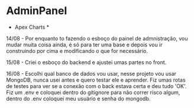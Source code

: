 # AdminPanel

* Apex Charts *

14/08 - Por enquanto to fazendo o esboço do painel de admnistração, vou mudar muita coisa ainda, é só para ter uma base e depois vou ir construindo por cima e modificando o que for necessário.

15/08 - Criei o esboço do backend e ajustei umas partes no front.

16/08 - Escolhi qual banco de dados vou usar, nesse projeto vou usar MongoDB, nunca usei antes e quero testar ele e aprender. Fiz umas rotas de testes para ver se a conexão com o back estava certa e deu tudo 'OK'. Fiz um .env e coloquei dentro do gitignore para não correr risco algum, dentro do .env coloquei meu usuário e senha do mongodb.
